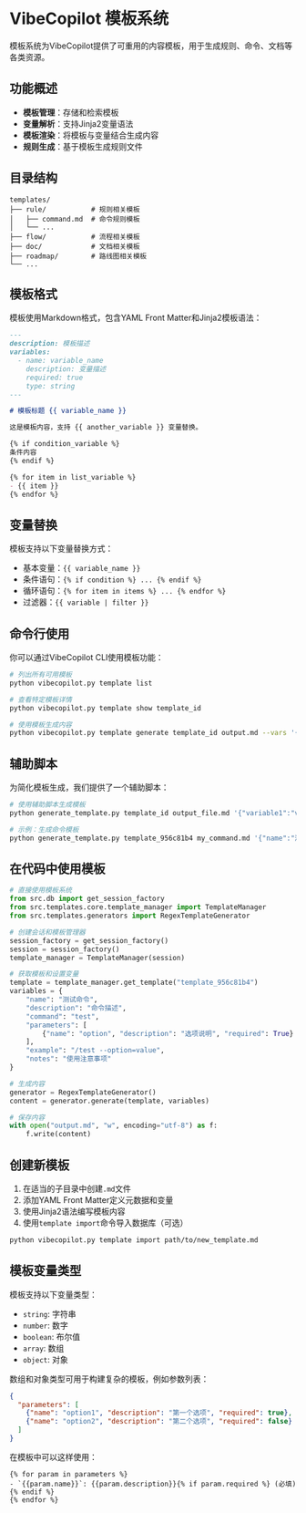 # VibeCopilot 模板系统

模板系统为VibeCopilot提供了可重用的内容模板，用于生成规则、命令、文档等各类资源。

## 功能概述

- **模板管理**：存储和检索模板
- **变量解析**：支持Jinja2变量语法
- **模板渲染**：将模板与变量结合生成内容
- **规则生成**：基于模板生成规则文件

## 目录结构

```
templates/
├── rule/           # 规则相关模板
│   ├── command.md  # 命令规则模板
│   └── ...
├── flow/           # 流程相关模板
├── doc/            # 文档相关模板
├── roadmap/        # 路线图相关模板
└── ...
```

## 模板格式

模板使用Markdown格式，包含YAML Front Matter和Jinja2模板语法：

```markdown
---
description: 模板描述
variables:
  - name: variable_name
    description: 变量描述
    required: true
    type: string
---

# 模板标题 {{ variable_name }}

这是模板内容，支持 {{ another_variable }} 变量替换。

{% if condition_variable %}
条件内容
{% endif %}

{% for item in list_variable %}
- {{ item }}
{% endfor %}
```

## 变量替换

模板支持以下变量替换方式：

- 基本变量：`{{ variable_name }}`
- 条件语句：`{% if condition %} ... {% endif %}`
- 循环语句：`{% for item in items %} ... {% endfor %}`
- 过滤器：`{{ variable | filter }}`

## 命令行使用

你可以通过VibeCopilot CLI使用模板功能：

```bash
# 列出所有可用模板
python vibecopilot.py template list

# 查看特定模板详情
python vibecopilot.py template show template_id

# 使用模板生成内容
python vibecopilot.py template generate template_id output.md --vars '{"name":"value"}'
```

## 辅助脚本

为简化模板生成，我们提供了一个辅助脚本：

```bash
# 使用辅助脚本生成模板
python generate_template.py template_id output_file.md '{"variable1":"value1","variable2":"value2"}'

# 示例：生成命令模板
python generate_template.py template_956c81b4 my_command.md '{"name":"测试命令", "description":"描述", "command":"test", "parameters": [{"name":"option", "description":"选项说明", "required":true}], "example":"/test --option=value", "notes":"注意事项"}'
```

## 在代码中使用模板

```python
# 直接使用模板系统
from src.db import get_session_factory
from src.templates.core.template_manager import TemplateManager
from src.templates.generators import RegexTemplateGenerator

# 创建会话和模板管理器
session_factory = get_session_factory()
session = session_factory()
template_manager = TemplateManager(session)

# 获取模板和设置变量
template = template_manager.get_template("template_956c81b4")
variables = {
    "name": "测试命令",
    "description": "命令描述",
    "command": "test",
    "parameters": [
        {"name": "option", "description": "选项说明", "required": True}
    ],
    "example": "/test --option=value",
    "notes": "使用注意事项"
}

# 生成内容
generator = RegexTemplateGenerator()
content = generator.generate(template, variables)

# 保存内容
with open("output.md", "w", encoding="utf-8") as f:
    f.write(content)
```

## 创建新模板

1. 在适当的子目录中创建`.md`文件
2. 添加YAML Front Matter定义元数据和变量
3. 使用Jinja2语法编写模板内容
4. 使用`template import`命令导入数据库（可选）

```bash
python vibecopilot.py template import path/to/new_template.md
```

## 模板变量类型

模板支持以下变量类型：

- `string`: 字符串
- `number`: 数字
- `boolean`: 布尔值
- `array`: 数组
- `object`: 对象

数组和对象类型可用于构建复杂的模板，例如参数列表：

```json
{
  "parameters": [
    {"name": "option1", "description": "第一个选项", "required": true},
    {"name": "option2", "description": "第二个选项", "required": false}
  ]
}
```

在模板中可以这样使用：

```
{% for param in parameters %}
- `{{param.name}}`: {{param.description}}{% if param.required %} (必填){% endif %}
{% endfor %}
```
